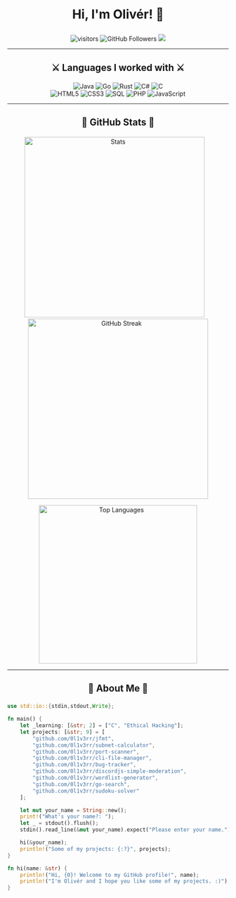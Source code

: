 # <p align="center">Hi, I'm Olivér! 👋 </p>
<p align="center">
  <img src="https://visitor-badge.glitch.me/badge?page_id=0l1v3rr" alt="visitors" title="visitors">
  <img src="https://img.shields.io/github/followers/0l1v3rr?logo=GitHub&logoColor=white" alt="GitHub Followers" title="GitHub Followers">
  <a href="https://www.linkedin.com/in/0l1v3rr/"><img src="https://img.shields.io/badge/LinkedIn-%230077B5.svg?logo=linkedin&logoColor=white"></a>
</p>

<hr>

## <p align="center">⚔️ Languages I worked with ⚔️</p>
<p align="center">
  <img src="https://img.shields.io/badge/Java-%23ED8B00.svg?style=for-the-badge&logo=java&logoColor=white" alt="Java" title="Java">
  <img src="https://img.shields.io/badge/Go-%2300ADD8.svg?style=for-the-badge&logo=go&logoColor=white" alt="Go" title="Go">
  <img src="https://img.shields.io/badge/Rust-dd9871?style=for-the-badge&logo=rust&logoColor=white" alt="Rust" title="Rust">
  <img src="https://img.shields.io/badge/C%23-%23239120.svg?style=for-the-badge&logo=c-sharp&logoColor=white" alt="C#" title="C#">
  <img src="https://img.shields.io/badge/C-%23555555.svg?style=for-the-badge&logo=c&logoColor=white" alt="C" title="C"><br>
  <img src="https://img.shields.io/badge/HTML-%23E34C26.svg?style=for-the-badge&logo=html5&logoColor=white" alt="HTML5" title="HTML5">
  <img src="https://img.shields.io/badge/CSS-%23563D7C.svg?style=for-the-badge&logo=css3&logoColor=white" alt="CSS3" title="CSS3">
  <img src="https://img.shields.io/badge/SQL-%2300618A.svg?style=for-the-badge&logo=mysql&logoColor=white" alt="SQL" title="SQL">
  <img src="https://img.shields.io/badge/PHP-%23777bb4.svg?style=for-the-badge&logo=php&logoColor=white" alt="PHP" title="PHP">
  <img src="https://img.shields.io/badge/JavaScript-%23323330.svg?style=for-the-badge&logo=javascript&logoColor=%23F7DF1E" alt="JavaScript" title="JavaScript">
</p>

<hr>

## <p align="center">👑 GitHub Stats 👑</p>

<p align="center">
  <img width="410px" src="https://github-readme-stats.vercel.app/api?username=0l1v3rr&&show_icons=true&title_color=59A5FA&icon_color=ef8065&text_color=C7D4E2&border_color=30363d&bg_color=0d1117&count_private=true&include_all_commits=true" alt="Stats" title="Stats">
  &nbsp;&nbsp;&nbsp;
  <img width="410px" src="https://github-readme-streak-stats.herokuapp.com/?user=0l1v3rr&background=0D1117&border=30363d&stroke=30363d&dates=8b949e&sideNums=59A5FA&sideLabels=59A5FA&currStreakNum=C9D1D2&ring=EF8065&fire=EF8065&currStreakLabel=EF8065" alt="GitHub Streak" title="GitHub Streak">
</p>

<p align="center">
  <img width="360px" src="https://github-readme-stats.vercel.app/api/top-langs/?username=0l1v3rr&langs_count=10&title_color=59A5FA&icon_color=3498db&text_color=C7D4E2&border_color=30363d&bg_color=0d1117&layout=compact&color=C7D4E2" alt="Top Languages" title="Top Languages">
</p>

<hr>

## <p align="center">👤 About Me 👤</p>
```rust
use std::io::{stdin,stdout,Write};

fn main() {
    let _learning: [&str; 2] = ["C", "Ethical Hacking"];
    let projects: [&str; 9] = [
        "github.com/0l1v3rr/jfmt",
        "github.com/0l1v3rr/subnet-calculator",
        "github.com/0l1v3rr/port-scanner",
        "github.com/0l1v3rr/cli-file-manager",
        "github.com/0l1v3rr/bug-tracker",
        "github.com/0l1v3rr/discordjs-simple-moderation",
        "github.com/0l1v3rr/wordlist-generator",
        "github.com/0l1v3rr/go-search",
        "github.com/0l1v3rr/sudoku-solver"
    ];

    let mut your_name = String::new();
    print!("What's your name?: ");
    let _ = stdout().flush();
    stdin().read_line(&mut your_name).expect("Please enter your name.");

    hi(&your_name);
    println!("Some of my projects: {:?}", projects);
}

fn hi(name: &str) {
    println!("Hi, {0}! Welcome to my GitHub profile!", name);
    println!("I'm Olivér and I hope you like some of my projects. :)");
}
```
